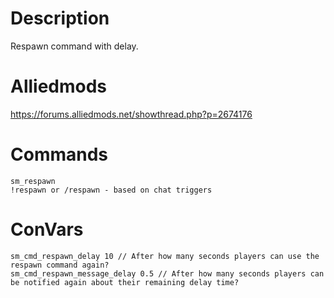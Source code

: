 # Description
Respawn command with delay.

# Alliedmods
https://forums.alliedmods.net/showthread.php?p=2674176

# Commands
```
sm_respawn
!respawn or /respawn - based on chat triggers
```
# ConVars
```
sm_cmd_respawn_delay 10 // After how many seconds players can use the respawn command again?
sm_cmd_respawn_message_delay 0.5 // After how many seconds players can be notified again about their remaining delay time?
```
